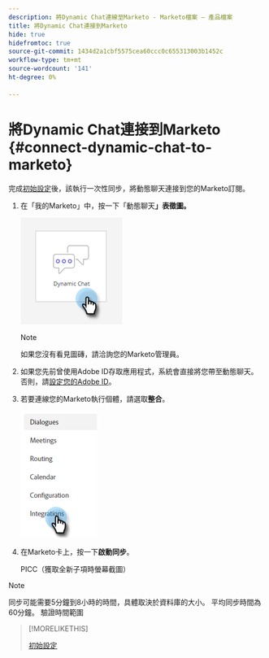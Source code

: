 ```yaml
---
description: 將Dynamic Chat連線至Marketo - Marketo檔案 — 產品檔案
title: 將Dynamic Chat連接到Marketo
hide: true
hidefromtoc: true
source-git-commit: 1434d2a1cbf5575cea60ccc0c655313003b1452c
workflow-type: tm+mt
source-wordcount: '141'
ht-degree: 0%

---
```


# 將Dynamic Chat連接到Marketo {#connect-dynamic-chat-to-marketo}

完成[初始設定](/help/marketo/product-docs/demand-generation/dynamic-chat/initial-setup.md)後，該執行一次性同步，將動態聊天連接到您的Marketo訂閱。

1. 在「我的Marketo」中，按一下「動態聊天&#x200B;**」表徵圖。**

   ![](assets/connect-dynamic-chat-to-marketo-1.png)

   >[!NOTE]
   >
   >如果您沒有看見圖磚，請洽詢您的Marketo管理員。

1. 如果您先前曾使用Adobe ID存取應用程式，系統會直接將您帶至動態聊天。 否則，請[設定您的Adobe ID](https://helpx.adobe.com/manage-account/using/create-update-adobe-id.html)。

1. 若要連線您的Marketo執行個體，請選取&#x200B;**整合**。

   ![](assets/connect-dynamic-chat-to-marketo-2.png)

1. 在Marketo卡上，按一下&#x200B;**啟動同步**。

   PICC（獲取全新子項時螢幕截圖）

>[!NOTE]
>
>同步可能需要5分鐘到8小時的時間，具體取決於資料庫的大小。 平均同步時間為60分鐘。 驗證時間範圍

>[!MORELIKETHIS]
>
>[初始設定](/help/marketo/product-docs/demand-generation/dynamic-chat/initial-setup.md)
